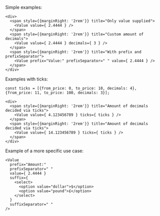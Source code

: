 Simple examples:

    <div>
      <span style={{marginRight: '2rem'}} title="Only value supplied">
        <Value value={ 2.4444 } />
      </span>
      <span style={{marginRight: '2rem'}} title="Custom amount of decimals">
        <Value value={ 2.4444 } decimals={ 3 } />
      </span>
      <span style={{marginRight: '2rem'}} title="With prefix and prefixSeparator">
        <Value prefix="Value:" prefixSeparator=" " value={ 2.4444 } />
      </span>
    </div>

Examples with ticks:

    const ticks = [{from_price: 0, to_price: 10, decimals: 4}, {from_price: 11, to_price: 100, decimals: 3}];

    <div>
      <span style={{marginRight: '2rem'}} title="Amount of decimals decided via ticks">
        <Value value={ 4.123456789 } ticks={ ticks } />
      </span>
      <span style={{marginRight: '2rem'}} title="Amount of decimals decided via ticks">
        <Value value={ 14.123456789 } ticks={ ticks } />
      </span>
    </div>


Example of a more specific use case:

    <Value
      prefix="Amount:"
      prefixSeparator=" "
      value={ 2.4444 }
      suffix={
        <select>
          <option value="dollar">$</option>
          <option value="pound">£</option>
        </select>
      }
      suffixSeparator=" "
    />

